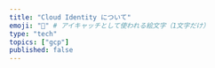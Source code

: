 ```yaml
---
title: "Cloud Identity について"
emoji: "🔰" # アイキャッチとして使われる絵文字（1文字だけ）
type: "tech"
topics: ["gcp"]
published: false
---
```

